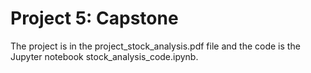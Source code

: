 # Project 5: Capstone

The project is in the project_stock_analysis.pdf file and the code is the Jupyter notebook stock_analysis_code.ipynb.

